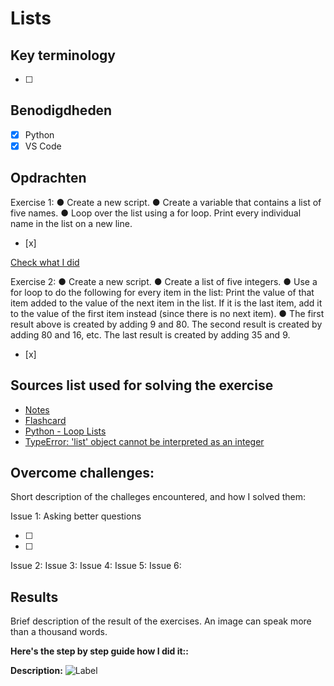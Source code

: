 # Lists

## Key terminology

- [ ]

## Benodigdheden

- [x] Python
- [x] VS Code

## Opdrachten

Exercise 1:
● Create a new script.
● Create a variable that contains a list of five names.
● Loop over the list using a for loop. Print every individual name in the list on a new
line.
- [x]

[Check what I did]()

Exercise 2:
● Create a new script.
● Create a list of five integers.
● Use a for loop to do the following for every item in the list:
Print the value of that item added to the value of the next item in the list. If it is the
last item, add it to the value of the first item instead (since there is no next item).
● The first result above is created by adding 9 and 80. The second result is created by
adding 80 and 16, etc. The last result is created by adding 35 and 9.
- [x]

## Sources list used for solving the exercise

- [Notes]()
- [Flashcard]()
- [Python - Loop Lists](https://www.w3schools.com/python/python_lists_loop.asp)
- [TypeError: 'list' object cannot be interpreted as an integer](https://stackoverflow.com/questions/28036309/typeerror-list-object-cannot-be-interpreted-as-an-integer)

## Overcome challenges:

Short description of the challeges encountered, and how I solved them:

Issue 1: Asking better questions

- [ ]
- [ ]

Issue 2:
Issue 3:
Issue 4:
Issue 5:
Issue 6:

## Results

Brief description of the result of the exercises. An image can speak more than a thousand words.

**Here's the step by step guide how I did it::**

**Description:**
![Label]()
